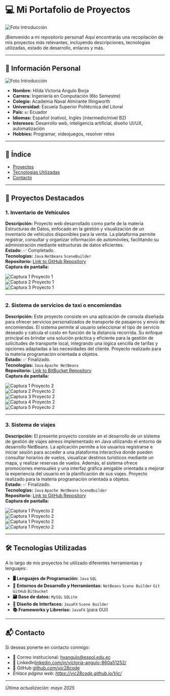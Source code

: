 # 💻 Mi Portafolio de Proyectos

![Foto Introducción](imgs/blueColors.gif)

¡Bienvenido a mi repositorio personal! Aquí encontrarás una recopilación de mis proyectos más relevantes, incluyendo descripciones, tecnologías utilizadas, estado de desarrollo, enlaces y más.

---

## 👤 Información Personal

![Foto Introducción](imgs/foto%20personal.jpeg)

- **Nombre:** Hilda Victoria Angulo Borja
- **Carrera:** Ingeniería en Computación (6to Semestre)
- **Colegio:** Academia Naval Almirante Illingworth
- **Universidad:** Escuela Superior Politécnica del Litoral  
- **País:** ꭼꮯ Ecuador  
- **Idiomas:** Español (nativo), Inglés (intermedio/nivel B2)  
- **Intereses:** Desarrollo web, inteligencia artificial, diseño UI/UX, automatización  
- **Hobbies:** Programar, videojuegos, resolver retos

---

## 📌 Índice

- [Proyectos](#proyectos)
- [Tecnologías Utilizadas](#tecnologías-utilizadas)
- [Contacto](#contacto)

---

## 🚀 Proyectos Destacados

### 1. **Inventario de Vehículos**
**Descripción:** Proyecto web desarrollado como parte de la materia Estructuras de Datos, enfocado en la gestión y visualización de un inventario de vehículos disponibles para la venta. La plataforma permite registrar, consultar y organizar información de automóviles, facilitando su administración mediante estructuras de datos eficientes.    
**Estado:** ✅ Completado.  
**Tecnologías:** `Java` `NetBeans` `SceneBuilder`  
**Repositorio:** [Link to GitHub Repository](https://github.com/Alvasconv/Grupo-11)  
**Captura de pantalla:**

![Captura 1 Proyecto 1](imgs/vehiculos.png)  
![Captura 2 Proyecto 1](imgs/cars.png)  
![Captura 3 Proyecto 1](imgs/seleccion.png)  

---

### 2. **Sistema de servicios de taxi o encomiendas**
**Descripción:** Este proyecto consiste en una aplicación de consola diseñada para ofrecer servicios personalizados de transporte de pasajeros y envío de encomiendas. El sistema permite al usuario seleccionar el tipo de servicio deseado y calcula el costo en función de la distancia recorrida. Su enfoque principal es brindar una solución práctica y eficiente para la gestión de solicitudes de transporte local, integrando una lógica sencilla de tarifas y opciones adaptadas a las necesidades del cliente. Proyecto realizado para la materia programación orientada a objetos.  
**Estado:** ✅ Finalizado.    
**Tecnologías:** `Java` `Apache NetBeans`  
**Repositorio:** [Link to BitBucket Repository](https://bitbucket.org/poo5-1p-g1/bitbucket-poo-grupo1/src/master/)    
**Captura de pantalla:**

![Captura 1 Proyecto 2](imgs\proy5.jpg)  
![Captura 2 Proyecto 2](imgs\proy6.jpg)  
![Captura 3 Proyecto 2](imgs\proy7.jpg)  
![Captura 4 Proyecto 2](imgs\proy8.jpg)  
![Captura 5 Proyecto 2](imgs\proy9.jpg)  

---

### 3. **Sistema de viajes**
**Descripción:** El presente proyecto consiste en el desarrollo de un sistema de gestión de viajes aéreos implementado en Java utilizando el entorno de desarrollo NetBeans. La aplicación permite a los usuarios registrarse e iniciar sesión para acceder a una plataforma interactiva donde pueden consultar horarios de vuelos, visualizar destinos turísticos mediante un mapa, y realizar reservas de vuelos. Además, el sistema ofrece promociones mensuales y una interfaz gráfica amigable orientada a mejorar la experiencia del usuario en la planificación de sus viajes. Proyecto realizado para la materia programación orientada a objetos.  
**Estado:** ✅ Finalizado.  
**Tecnologías:** `Java` `Apache NetBeans` `SceneBuilder`  
**Repositorio:** [Link to GitHub Repository](https://github.com/vic28code/PAR5_PROY2P_Angulo_Herrera_Moscoso)    
**Captura de pantalla:**

![Captura 1 Proyecto 2](imgs\proy1.jpg)  
![Captura 1 Proyecto 2](imgs\proy2.jpg)  
![Captura 1 Proyecto 2](imgs\proy3.jpg)  
![Captura 1 Proyecto 2](imgs\proy4.jpg)  

---

## 🛠 Tecnologías Utilizadas

A lo largo de mis proyectos he utilizado diferentes herramientas y lenguajes:

- **🖥️ Lenguajes de Programación:** `Java` `SQL`   
- **🧰 Entornos de Desarrollo y Herramientas:** `NetBeans` `Scene Builder` `Git` `GitHub` `Bitbucket` 
- **🗃️ Base de datos:** `MySQL` `SQLite`
- **🎨 Diseño de Interfaces:** `JavaFX` `Scene Builder`
- **📚 Frameworks y Librerías:** `JavaFX` (para GUI)  


---

## 📬 Contacto

Si deseas ponerte en contacto conmigo:

- 📧 Correo institucional: [hvangulo@espol.edu.ec](mailto:hvangulo@espol.edu.ec)
- 💼 LinkedIn[linkedin.com/in/victoria-angulo-860a51252/](https://linkedin.com/in/victoria-angulo-860a51252/)
- 🐙 GitHub [github.com/vic28code](https://github.com/vic28code)  
- _Enlace página web: https://vic28code.github.io/Vic/_

---

_Última actualización: mayo 2025_
